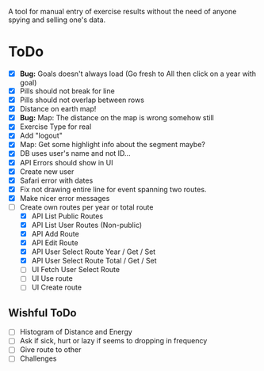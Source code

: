 A tool for manual entry of exercise results without the need of anyone spying and selling one's data.

# ToDo

- [x] **Bug:** Goals doesn't always load (Go fresh to All then click on a year with goal)
- [x] Pills should not break for line
- [x] Pills should not overlap between rows
- [x] Distance on earth map!
- [x] **Bug:** Map: The distance on the map is wrong somehow still
- [x] Exercise Type for real
- [x] Add "logout"
- [x] Map: Get some highlight info about the segment maybe?
- [x] DB uses user's name and not ID...
- [x] API Errors should show in UI
- [x] Create new user
- [x] Safari error with dates
- [x] Fix not drawing entire line for event spanning two routes.
- [x] Make nicer error messages
- [ ] Create own routes per year or total route
  - [x] API List Public Routes
  - [x] API List User Routes (Non-public)
  - [x] API Add Route 
  - [x] API Edit Route 
  - [x] API User Select Route Year / Get / Set
  - [x] API User Select Route Total / Get / Set
  - [ ] UI Fetch User Select Route
  - [ ] UI Use route
  - [ ] UI Create route

## Wishful ToDo

- [ ] Histogram of Distance and Energy
- [ ] Ask if sick, hurt or lazy if seems to dropping in frequency
- [ ] Give route to other
- [ ] Challenges
